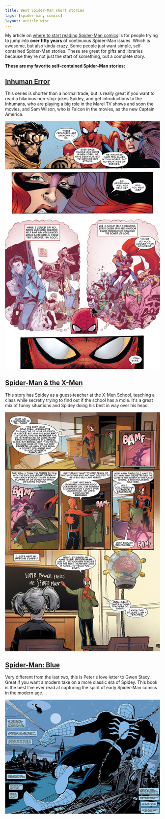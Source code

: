```yaml
---
title: Best Spider-Man short stories
tags: [spider-man, comics]
layout: article_wtsr
---
```


<style>
.article h3 {
  margin-top: 60px;
  display: inline-block;
}
.article img {
  display: block;
}
.fit-bigger {
  margin-right: -20em;
  max-width: 60em;
}
</style>

My article on [where to start reading Spider-Man comics](/articles/where-to-start-reading-spiderman/)
is for people trying to jump into **over fifty years** of continuous Spider-Man issues.
Which is awesome, but also kinda crazy. Some people just want simple, self-contained
Spider-Man stories. These are great for gifts and libraries because they're not just
the start of something, but a complete story.

**These are my favorite self-contained Spider-Man stories:**


## [Inhuman Error](http://amzn.to/1QNi0rt)

This series is shorter than a normal trade, but is really great if you want to
read a hilarious non-stop-jokes Spidey, and get introductions to the Inhumans,
who are playing a big role in the Marel TV shows and soon the movies, and
Sam Wilson, who is Falcon in the movies, as the new Captain America.  

<a href="http://amzn.to/1QNi0rt">
<img alt="Amazing Spider-Man Special #1, page 16" src="/assets/best-spiderman-shorts/Amazing_Spider-Man_2014_Special 001-016_optim.jpg" class="article_image" />
</a>

## [Spider-Man & the X-Men](http://amzn.to/1LZ9cjo)

This story has Spidey as a guest-teacher at the X-Men School, teaching a class
while secretly trying to find out if the school has a mole. It's a great mix of
funny situations and Spidey doing his best in way over his head.

<a href="http://amzn.to/1LZ9cjo">
<img alt="Amazing Spider-Man Special #1, page 16" src="/assets/best-spiderman-shorts/Spider-Man_and_the_X-Men_001-006_optim.jpg" class="article_image" />
</a>

## [Spider-Man: Blue](http://amzn.to/1LZ96bw)

Very different from the last two, this is Peter's love letter to Gwen Stacy.
Great if you want a modern take on a more classic era of Spidey. This book is the
best I've ever read at capturing the spirit of early Spider-Man comics in the modern age.

<a href="http://amzn.to/1LZ96bw">
<img alt="Amazing Spider-Man Special #1, page 16" src="/assets/best-spiderman-shorts/Spider-Man-Blue-002_optim.jpg" class="article_image" />
</a>
